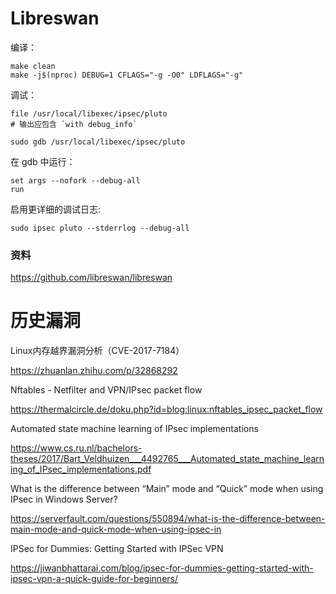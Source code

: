 # Libreswan

编译：

```
make clean
make -j$(nproc) DEBUG=1 CFLAGS="-g -O0" LDFLAGS="-g"
```

调试：

```
file /usr/local/libexec/ipsec/pluto
# 输出应包含 `with debug_info`

sudo gdb /usr/local/libexec/ipsec/pluto
```

在 gdb 中运行：

```
set args --nofork --debug-all
run
```

启用更详细的调试日志:

```
sudo ipsec pluto --stderrlog --debug-all
```



### 资料

https://github.com/libreswan/libreswan

# 历史漏洞

Linux内存越界漏洞分析（CVE-2017-7184）

https://zhuanlan.zhihu.com/p/32868292

Nftables - Netfilter and VPN/IPsec packet flow

https://thermalcircle.de/doku.php?id=blog:linux:nftables_ipsec_packet_flow

Automated state machine learning of IPsec implementations

https://www.cs.ru.nl/bachelors-theses/2017/Bart_Veldhuizen___4492765___Automated_state_machine_learning_of_IPsec_implementations.pdf

What is the difference between “Main” mode and “Quick” mode when using IPsec in Windows Server?

https://serverfault.com/questions/550894/what-is-the-difference-between-main-mode-and-quick-mode-when-using-ipsec-in

IPSec for Dummies: Getting Started with IPSec VPN

https://jiwanbhattarai.com/blog/ipsec-for-dummies-getting-started-with-ipsec-vpn-a-quick-guide-for-beginners/